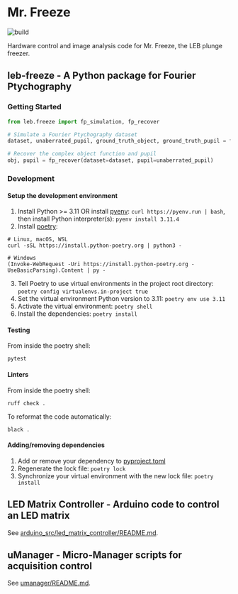 # Mr. Freeze

![build](https://github.com/LEB-EPFL/mr-freeze/actions/workflows/build.yml/badge.svg)

Hardware control and image analysis code for Mr. Freeze, the LEB plunge freezer.

## leb-freeze - A Python package for Fourier Ptychography

### Getting Started

```python
from leb.freeze import fp_simulation, fp_recover

# Simulate a Fourier Ptychography dataset
dataset, unaberrated_pupil, ground_truth_object, ground_truth_pupil = fp_simulation()

# Recover the complex object function and pupil
obj, pupil = fp_recover(dataset=dataset, pupil=unaberrated_pupil)
```

### Development

#### Setup the development environment

1. Install Python >= 3.11 OR install [pyenv](https://github.com/pyenv/pyenv): `curl https://pyenv.run | bash`, then install Python interpreter(s): `pyenv install 3.11.4`
2. Install [poetry](https://python-poetry.org/docs/):

```console
# Linux, macOS, WSL
curl -sSL https://install.python-poetry.org | python3 -

# Windows
(Invoke-WebRequest -Uri https://install.python-poetry.org -UseBasicParsing).Content | py -
```

3. Tell Poetry to use virtual environments in the project root directory: `poetry config virtualenvs.in-project true`
4. Set the virtual environment Python version to 3.11: `poetry env use 3.11`
4. Activate the virtual environment: `poetry shell`
5. Install the dependencies: `poetry install`

#### Testing

From inside the poetry shell:

```console
pytest
```

#### Linters

From inside the poetry shell:

```console
ruff check .
```

To reformat the code automatically:

```console
black .
```

#### Adding/removing dependencies

1. Add or remove your dependency to [pyproject.toml](pyproject.toml)
2. Regenerate the lock file: `poetry lock`
3. Synchronize your virtual environment with the new lock file: `poetry install`

## LED Matrix Controller - Arduino code to control an LED matrix

See [arduino_src/led_matrix_controller/README.md](arduino_src/led_matrix_controller/README.md).

## uManager - Micro-Manager scripts for acquisition control

See [umanager/README.md](umanager/README.md).
